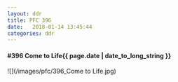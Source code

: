 ```yaml
---
layout: ddr
title: PFC 396
date:   2018-01-14 13:45:44
categories: ddr
---
```


#### **#396** Come to Life<span class="pull-right">{{ page.date | date_to_long_string }}</span>
![](/images/pfc/396_Come to Life.jpg)
